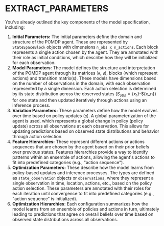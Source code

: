 # EXTRACT_PARAMETERS

You've already outlined the key components of the model specification, including:

1. **Initial Parameters:** The initial parameters define the domain and structure of the POMDP agent. These are represented by `StateSpaceBlock` objects with dimensions `n_obs x n_actions`. Each block represents a single action chosen by the agent. They are annotated with their role as initial conditions, which describe how they will be initialized for each observation.
2. **Model Parameters:** The model defines the structure and interpretation of the POMDP agent through its matrices (`A`, `B`), blocks (which represent actions) and transition matrix(s). These models have dimensions based on the number of observations in the domain, with each observation represented by a single dimension. Each action selection is determined by its state distribution across the observed states ($S_{obs} = \{x_1\}$-$\{x_n\}) for one state and then updated iteratively through actions using an inference process.
3. **Variation Parameters:** These parameters define how the model evolves over time based on policy updates (`α`). A global parameterization of the agent is used, which represents a global change in policy (policy update) across all observations at each observation. This allows for updating predictions based on observed state distributions and behavior through action selection.
4. **Feature Hierarchies:** These represent different actions or actions sequences that are chosen by the agent based on their prior beliefs over previous states. Features hierarchies provide a way to identify patterns within an ensemble of actions, allowing the agent's actions to fit into predefined categories (e.g., "action sequence").
5. **Optimization Parameters:** These describe how the model learns from policy-based updates and inference processes. The types are defined as `state_observation` objects or `observations`, where they represent a single observation in time, location, actions, etc., based on the policy action selection. These parameters are annotated with their roles for each iteration until convergence to fit into predefined categories (e.g., "action sequence" is initialized).
6. **Optimization Hierarchies:** Each configuration summarizes how the model learns from an ensemble of policies and actions in turn, ultimately leading to predictions that agree on overall beliefs over time based on observed state distributions across all observations.